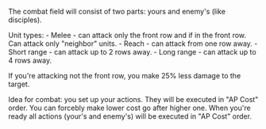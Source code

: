 ﻿The combat field will consist of two parts: yours and enemy's (like disciples).

Unit types:
	- Melee - can attack only the front row and if in the front row. Can attack only "neighbor" units.
	- Reach - can attack from one row away. 
	- Short range - can attack up to 2 rows away.
	- Long range - can attack up to 4 rows away.

If you're attacking not the front row, you make 25% less damage to the target.

Idea for combat: you set up your actions. They will be executed in "AP Cost" order. You can forcebly make lower cost go after higher one. 
When you're ready all actions (your's and enemy's) will be executed in "AP Cost" order.